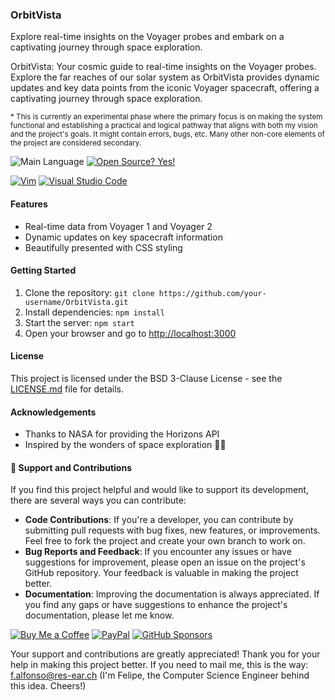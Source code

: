 ### OrbitVista

Explore real-time insights on the Voyager probes and embark on a captivating journey through space exploration.

OrbitVista: Your cosmic guide to real-time insights on the Voyager probes. Explore the far reaches of our solar system as OrbitVista provides dynamic updates and key data points from the iconic Voyager spacecraft, offering a captivating journey through space exploration.

<sub>* This is currently an experimental phase where the primary focus is on making the system functional and establishing a practical and logical pathway that aligns with both my vision and the project's goals. It might contain errors, bugs, etc. Many other non-core elements of the project are considered secondary.</sub>

<!--
![Version](https://img.shields.io/github/release/felipealfonsog/OrbitVista.svg?style=flat&color=blue)
-->
![Main Language](https://img.shields.io/github/languages/top/felipealfonsog/OrbitVista.svg?style=flat&color=blue)
[![Open Source? Yes!](https://badgen.net/badge/Open%20Source%20%3F/Yes%21/blue?icon=github)](https://github.com/Naereen/badges/)


<!--
[![GPL license](https://img.shields.io/badge/License-GPL-blue.svg)](http://perso.crans.org/besson/LICENSE.html)
-->

[![Vim](https://img.shields.io/badge/--019733?logo=vim)](https://www.vim.org/)
[![Visual Studio Code](https://img.shields.io/badge/--007ACC?logo=visual%20studio%20code&logoColor=ffffff)](https://code.visualstudio.com/)


#### Features

- Real-time data from Voyager 1 and Voyager 2
- Dynamic updates on key spacecraft information
- Beautifully presented with CSS styling

#### Getting Started

1. Clone the repository: `git clone https://github.com/your-username/OrbitVista.git`
2. Install dependencies: `npm install`
3. Start the server: `npm start`
4. Open your browser and go to [http://localhost:3000](http://localhost:3000)

#### License

This project is licensed under the BSD 3-Clause License - see the [LICENSE.md](LICENSE.md) file for details.

#### Acknowledgements

- Thanks to NASA for providing the Horizons API
- Inspired by the wonders of space exploration 🚀✨

#### 🤝 Support and Contributions

If you find this project helpful and would like to support its development, there are several ways you can contribute:

- **Code Contributions**: If you're a developer, you can contribute by submitting pull requests with bug fixes, new features, or improvements. Feel free to fork the project and create your own branch to work on.
- **Bug Reports and Feedback**: If you encounter any issues or have suggestions for improvement, please open an issue on the project's GitHub repository. Your feedback is valuable in making the project better.
- **Documentation**: Improving the documentation is always appreciated. If you find any gaps or have suggestions to enhance the project's documentation, please let me know.

[![Buy Me a Coffee](https://img.shields.io/badge/Buy%20Me%20a%20Coffee-%E2%98%95-FFDD00?style=flat-square&logo=buy-me-a-coffee&logoColor=black)](https://www.buymeacoffee.com/felipealfonsog)
[![PayPal](https://img.shields.io/badge/Donate%20with-PayPal-00457C?style=flat-square&logo=paypal&logoColor=white)](https://www.paypal.com/felipealfonsog)
[![GitHub Sponsors](https://img.shields.io/badge/Sponsor%20me%20on-GitHub-%23EA4AAA?style=flat-square&logo=github-sponsors&logoColor=white)](https://github.com/sponsors/felipealfonsog)

Your support and contributions are greatly appreciated! Thank you for your help in making this project better. If you need to mail me, this is the way: f.alfonso@res-ear.ch (I'm Felipe, the Computer Science Engineer behind this idea. Cheers!)

